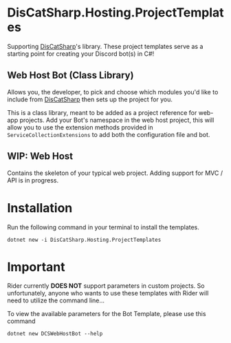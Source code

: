 # DisCatSharp.Hosting.ProjectTemplates

Supporting [DisCatSharp](https://github.com/Aiko-IT-Systems/DisCatSharp)'s library. These project templates serve as a starting point for 
creating your Discord bot(s) in C#!

## Web Host Bot (Class Library)
Allows you, the developer, to pick and choose which modules you'd like to include from [DisCatSharp](https://github.com/Aiko-IT-Systems/DisCatSharp) then sets up
the project for you.

This is a class library, meant to be added as a project reference for web-app projects. Add your Bot's namespace in the web host project, this will
allow you to use the extension methods provided in `ServiceCollectionExtensions` to add both the configuration file and bot.

## WIP: Web Host
Contains the skeleton of your typical web project. Adding support for MVC / API is in progress.

# Installation 

Run the following command in your terminal to install the templates.
```
dotnet new -i DisCatSharp.Hosting.ProjectTemplates
```


# **Important** 
Rider currently **DOES NOT** support parameters in custom projects. So unfortunately, anyone who wants to use these templates with Rider
will need to utilize the command line...

To view the available parameters for the Bot Template, please use this command
```
dotnet new DCSWebHostBot --help
```